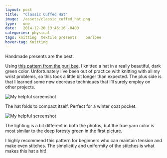 ```yaml
---
layout: post
title:	"Classic Cuffed Hat"
image:	/assets/classic_cuffed_hat.png
type:	one
date:   2014-12-20 13:46:16 -0400
categories:	physical
tags: knitting	textile	presents	purlbee
hover-tag: Knitting
---
```



Handmade presents are the best.
<br>

Using [this pattern from the purl bee][purlbee-pattern], I knitted a hat in a really beautiful, dark green color. Unfortunately I’ve been out of practice with knitting with all my wrist problems, so this took a little bit longer than expected. The plus side is that I learned some new decrease techniques that I’ll surely employ on other projects.


![My helpful screenshot](/assets/classic_cuffed_hat.png)


The hat folds to compact itself. Perfect for a winter coat pocket.

![My helpful screenshot](/assets/classic_cuffed_hat_folded.png)


The lighting is a bit different in both the photos, but the true yarn color is most similar to the deep foresty green in the first picture.
<br>

I highly recommend this pattern for beginners who can maintain tension and make even stitches. The simplicitiy and uniformity of the stitches is what makes this hat a hit!

[purlbee-pattern]: http://www.purlsoho.com/create/2014/10/22/classic-cuffed-hat/